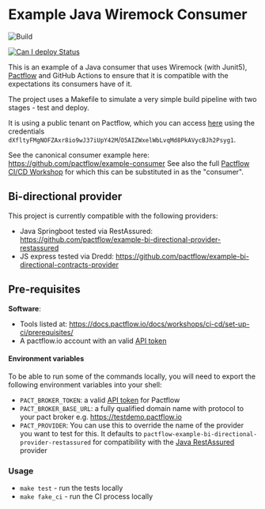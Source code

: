 # Example Java Wiremock Consumer

![Build](https://github.com/pactflow/example-bi-directional-consumer-wiremock/workflows/Build/badge.svg)

[![Can I deploy Status](https://testdemo.pactflow.io/pacticipants/pactflow-example-bi-directional-consumer-wiremock/branches/master/latest-version/can-i-deploy/to-environment/production/badge)](https://testdemo.pactflow.io/pacticipants/pactflow-example-bi-directional-consumer-wiremock/branches/master/latest-version/can-i-deploy/to-environment/production/badge)

This is an example of a Java consumer that uses Wiremock (with Junit5), [Pactflow](https://pactflow.io) and GitHub Actions to ensure that it is compatible with the expectations its consumers have of it.

The project uses a Makefile to simulate a very simple build pipeline with two stages - test and deploy.

It is using a public tenant on Pactflow, which you can access [here](https://test.pact.dius.com.au) using the credentials `dXfltyFMgNOFZAxr8io9wJ37iUpY42M`/`O5AIZWxelWbLvqMd8PkAVycBJh2Psyg1`.

See the canonical consumer example here: https://github.com/pactflow/example-consumer
See also the full [Pactflow CI/CD Workshop](https://docs.pactflow.io/docs/workshops/ci-cd) for which this can be substituted in as the "consumer".

## Bi-directional provider

This project is currently compatible with the following providers:

* Java Springboot tested via RestAssured: https://github.com/pactflow/example-bi-directional-provider-restassured
* JS express tested via Dredd: https://github.com/pactflow/example-bi-directional-contracts-provider

## Pre-requisites

**Software**:

* Tools listed at: https://docs.pactflow.io/docs/workshops/ci-cd/set-up-ci/prerequisites/
* A pactflow.io account with an valid [API token](https://docs.pactflow.io/docs/getting-started/#configuring-your-api-token)
#### Environment variables

To be able to run some of the commands locally, you will need to export the following environment variables into your shell:

* `PACT_BROKER_TOKEN`: a valid [API token](https://docs.pactflow.io/docs/getting-started/#configuring-your-api-token) for Pactflow
* `PACT_BROKER_BASE_URL`: a fully qualified domain name with protocol to your pact broker e.g. https://testdemo.pactflow.io
* `PACT_PROVIDER`: You can use this to override the name of the provider you want to test for this. It defaults to `pactflow-example-bi-directional-provider-restassured` for compatibility with the [Java RestAssured](https://github.com/pactflow/example-bi-directional-provider-restassured) provider

### Usage

* `make test` - run the tests locally
* `make fake_ci` - run the CI process locally
